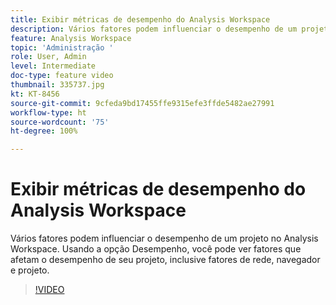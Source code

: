 ```yaml
---
title: Exibir métricas de desempenho do Analysis Workspace
description: Vários fatores podem influenciar o desempenho de um projeto no Analysis Workspace. Usando a opção Desempenho, você pode ver fatores que afetam o desempenho de seu projeto, inclusive fatores de rede, navegador e projeto.
feature: Analysis Workspace
topic: 'Administração '
role: User, Admin
level: Intermediate
doc-type: feature video
thumbnail: 335737.jpg
kt: KT-8456
source-git-commit: 9cfeda9bd17455ffe9315efe3ffde5482ae27991
workflow-type: ht
source-wordcount: '75'
ht-degree: 100%

---
```



# Exibir métricas de desempenho do Analysis Workspace

Vários fatores podem influenciar o desempenho de um projeto no Analysis Workspace. Usando a opção Desempenho, você pode ver fatores que afetam o desempenho de seu projeto, inclusive fatores de rede, navegador e projeto.


>[!VIDEO](https://video.tv.adobe.com/v/335737/?quality=12&learn=on)